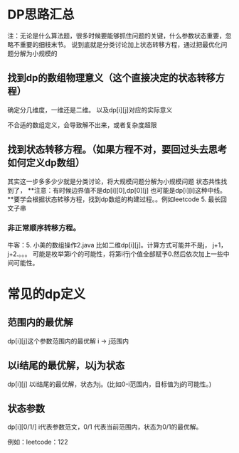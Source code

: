 # DP思路汇总
注：无论是什么算法题，很多时候要能够抓住问题的关键，什么参数状态重要，忽略不重要的细枝末节。
说到底就是分类讨论加上状态转移方程，通过把最优化问题分解为小规模的

## 找到dp的数组物理意义（这个直接决定的状态转移方程）

确定分几维度，一维还是二维。
以及dp[i][j]对应的实际意义

不合适的数组定义，会导致解不出来，或者复杂度超限


## 找到状态转移方程。（如果方程不对，要回过头去思考如何定义dp数组）

其实这一步多多少少就是分类讨论，将大规模问题分解为小规模问题
状态共性找到了，
**注意：有时候边界值不是dp[i][0],dp[0][j] 也可能是dp[i][i]这种中线。**要学会根据状态转移方程，找到dp数组的构建过程。。例如leetcode 5. 最长回文子串


### 非正常顺序转移方程。
牛客：5. 小美的数组操作2.java
比如二维dp[i][j]。计算方式可能并不是j， j+1， j+2.。。。 可能是枚举第i个的可能性，将第i行j个值全部赋予0.然后依次加上一些中间可能性。


# 常见的dp定义


## 范围内的最优解

dp[i][j]这个参数范围内的最优解 i -> j范围内


## 以i结尾的最优解，以j为状态
dp[i][j] 以i结尾的最优解，状态为j。(比如0-i范围内，目标值为j的可能性。)


## 状态参数

dp[i][0/1/] i代表参数范文，0/1 代表当前范围内，状态为0/1的最优解。

例如：leetcode：122



